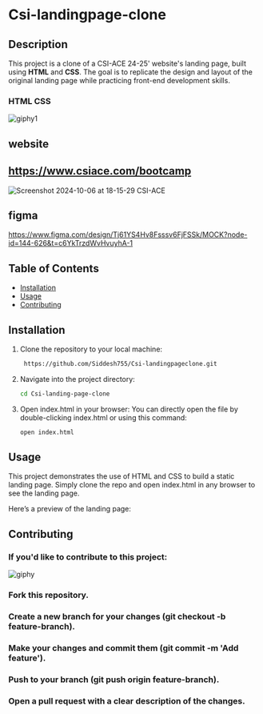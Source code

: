 # Csi-landingpage-clone

## Description
This project is a clone of a CSI-ACE 24-25' website's landing page, built using **HTML** and **CSS**. The goal is to replicate the design and layout of the original landing page while practicing front-end development skills.
### HTML CSS
![giphy1](https://github.com/user-attachments/assets/23a56b37-3680-4cc0-9bf0-a9269afb4087)


## website
## https://www.csiace.com/bootcamp

![Screenshot 2024-10-06 at 18-15-29 CSI-ACE](https://github.com/user-attachments/assets/95f4ba28-dbb2-4f42-929b-b36f72136329)

## figma 
https://www.figma.com/design/Tj61YS4Hv8Fsssv6FjFSSk/MOCK?node-id=144-626&t=c6YkTrzdWvHvuyhA-1

## Table of Contents
- [Installation](#installation)
- [Usage](#usage)
- [Contributing](#contributing)

## Installation
1. Clone the repository to your local machine:
   ```bash
    https://github.com/Siddesh755/Csi-landingpageclone.git
2. Navigate into the project directory:
   ```bash
   cd Csi-landing-page-clone
3. Open index.html in your browser:
   You can directly open the file by double-clicking index.html or using this command:
   ```bash
   open index.html

## Usage
This project demonstrates the use of HTML and CSS to build a static landing page. Simply clone the repo and open index.html in any browser to see the landing page.

Here’s a preview of the landing page:
## Contributing

### If you'd like to contribute to this project:

![giphy](https://github.com/user-attachments/assets/80e0724e-c1dc-42f9-8a1a-e3896dd106dc)     

###  Fork this repository.
### Create a new branch for your changes (git checkout -b feature-branch).
### Make your changes and commit them (git commit -m 'Add feature').
### Push to your branch (git push origin feature-branch).
### Open a pull request with a clear description of the changes.   

   
